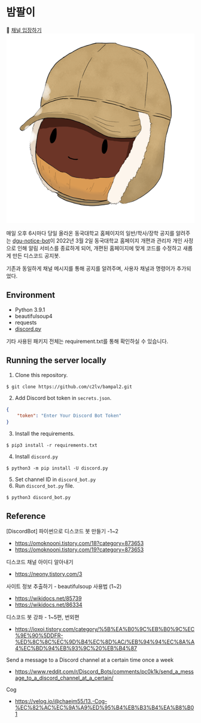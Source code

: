 # 밤팔이

:elephant: [채널 입장하기](https://discord.gg/6BVxgEvCM7)  
![bampal2_app_icon](./bampal2.png)

매일 오후 6시마다 당일 올라온
동국대학교 홈페이지의 일반/학사/장학 공지를 알려주는
[dgu-notice-bot](https://github.com/JuYeong0413/dgu-notice-bot)이 2022년 3월 2일 동국대학교 홈페이지 개편과 관리자 개인 사정으로 인해 알림 서비스를 종료하게 되어, 개편된 홈페이지에 맞게 코드를 수정하고 새롭게 만든 디스코드 공지봇.  

기존과 동일하게 채널 메시지를 통해 공지를 알려주며, 사용자 채널과 명령어가 추가되었다.

## Environment
* Python 3.9.1
* beautifulsoup4
* requests
* [discord.py](https://github.com/Rapptz/discord.py)  

기타 사용된 패키지 전체는 requirement.txt를 통해 확인하실 수 있습니다.

## Running the server locally
1. Clone this repository.
```terminal
$ git clone https://github.com/c2lv/bampal2.git
```
2. Add Discord bot token in `secrets.json`.
```json
{
    "token": "Enter Your Discord Bot Token"
}
```
3. Install the requirements.
```terminal
$ pip3 install -r requirements.txt
```
4. Install `discord.py`
```terminal
$ python3 -m pip install -U discord.py
```
5. Set channel ID in `discord_bot.py`
6. Run `discord_bot.py` file.
```terminal
$ python3 discord_bot.py
```

## Reference
[DiscordBot] 파이썬으로 디스코드 봇 만들기 -1~2  
- https://omoknooni.tistory.com/18?category=873653  
- https://omoknooni.tistory.com/19?category=873653  

디스코드 채널 아이디 알아내기
- https://neony.tistory.com/3  

사이트 정보 추출하기 - beautifulsoup 사용법 (1~2)
- https://wikidocs.net/85739
- https://wikidocs.net/86334

디스코드 봇 강좌 - 1~5편, 번외편
- https://ioxoi.tistory.com/category/%5B%EA%B0%9C%EB%B0%9C%EC%9E%90%5DDFR-%ED%8C%8C%EC%9D%B4%EC%8D%AC/%EB%94%94%EC%8A%A4%EC%BD%94%EB%93%9C%20%EB%B4%87

Send a message to a Discord channel at a certain time once a week
- https://www.reddit.com/r/Discord_Bots/comments/pc0k1k/send_a_message_to_a_discord_channel_at_a_certain/

Cog
- https://velog.io/@chaejm55/13.-Cog-%EC%82%AC%EC%9A%A9%ED%95%B4%EB%B3%B4%EA%B8%B01
